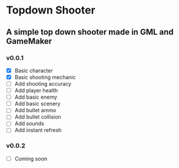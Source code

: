 # Topdown Shooter
## A simple top down shooter made in GML and GameMaker

### v0.0.1
- [x] Basic character
- [x] Basic shooting mechanic
- [ ] Add shooting accuracy
- [ ] Add player health
- [ ] Add basic enemy
- [ ] Add basic scenery
- [ ] Add bullet ammo
- [ ] Add bullet collision
- [ ] Add sounds
- [ ] Add instant refresh

### v0.0.2
- [ ] Coming soon
